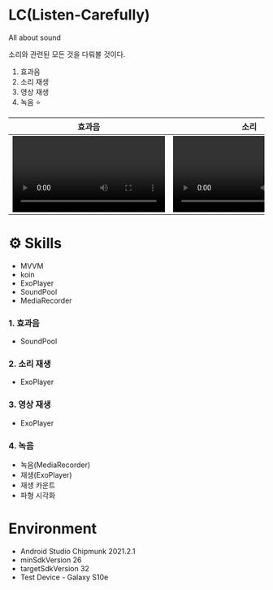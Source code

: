 # LC(Listen-Carefully)

All about sound

소리와 관련된 모든 것을 다뤄볼 것이다.

1. 효과음
2. 소리 재생
3. 영상 재생
4. 녹음 ⭐️

| 효과음 | 소리 | 영상 | 녹음 |
|:----------:|:----------:|:----------:|:----------:|
| <video src="https://user-images.githubusercontent.com/43190509/194762802-2851b5e0-23e8-4e84-b6a5-8e8e04b46476.mp4" /> | <video src="https://user-images.githubusercontent.com/43190509/194762809-e32e9bc1-777b-47ea-b9d8-8d4dd8c8a589.mp4"/> | <video src="https://user-images.githubusercontent.com/43190509/194762821-2e0fdc82-cf66-4216-9af2-397c8636e394.mp4"/> | <video src="https://user-images.githubusercontent.com/43190509/194762813-29493d0d-8fac-470f-8672-ae9ae138fd91.mp4"/> |


# ⚙️ Skills
- MVVM
- koin
- ExoPlayer
- SoundPool
- MediaRecorder


### 1. 효과음
- SoundPool

### 2. 소리 재생
- ExoPlayer

### 3. 영상 재생
- ExoPlayer

### 4. 녹음
- 녹음(MediaRecorder)
- 재생(ExoPlayer)
- 재생 카운트
- 파형 시각화

# Environment
- Android Studio Chipmunk 2021.2.1
- minSdkVersion 26
- targetSdkVersion 32
- Test Device - Galaxy S10e
